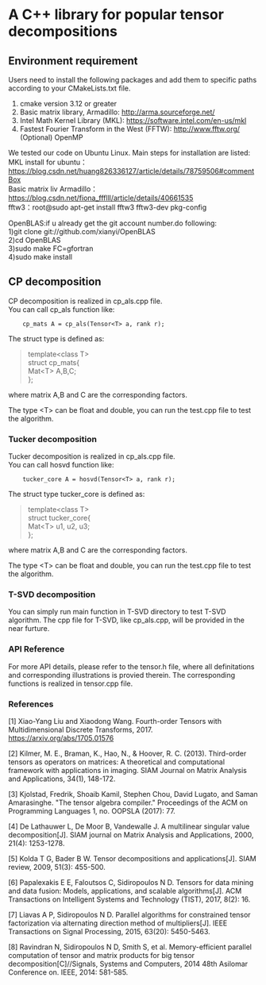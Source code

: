 # A C++ library for popular tensor decompositions

## Environment requirement
Users need to install the following packages and add them to specific paths according to your CMakeLists.txt file.

1. cmake version 3.12 or greater
2. Basic matrix library, Armadillo: http://arma.sourceforge.net/
3. Intel Math Kernel Library (MKL): https://software.intel.com/en-us/mkl
4. Fastest Fourier Transform in the West (FFTW): http://www.fftw.org/  
(Optional) OpenMP   

We tested our code on Ubuntu Linux. Main steps for installation are listed:  
MKL install for ubuntu： https://blog.csdn.net/huang826336127/article/details/78759506#commentBox  
Basic matrix liv Armadillo：https://blog.csdn.net/fiona_ffflll/article/details/40661535  
fftw3：root@sudo apt-get install fftw3 fftw3-dev pkg-config  

OpenBLAS:if u already get the git account number.do following:  
		1)git clone git://github.com/xianyi/OpenBLAS  
		2)cd OpenBLAS  
		3)sudo make FC=gfortran  
		4)sudo make install  
                

## CP decomposition  
CP decomposition is realized in cp_als.cpp file.   
You can call cp_als function like:   

        cp_mats A = cp_als(Tensor<T> a, rank r);    

The struct type is defined as:  
>  template\<class T\>  
>  struct cp_mats{  
>    Mat\<T\> A,B,C;  
>  };  

where matrix A,B and C are the corresponding factors.   

The type \<T\> can be float and double, you can run the test.cpp file to test the algorithm.


### Tucker decomposition
Tucker decomposition is realized in cp_als.cpp file.  
You can call hosvd function like: 

        tucker_core A = hosvd(Tensor<T> a, rank r);    

The struct type tucker_core is defined as:  
>template\<class T\>    
>struct tucker_core{  
>  Mat\<T\> u1, u2, u3;  
>};  

where matrix A,B and C are the corresponding factors.   

The type \<T\> can be float and double, you can run the test.cpp file to test the algorithm.

### T-SVD decomposition
You can simply run main function in T-SVD directory to test T-SVD algorithm. The cpp file for T-SVD, like cp_als.cpp, will be provided in the near furture.

### API Reference
For more API details, please refer to the tensor.h file, where all definitations and corresponding illustrations is provied therein. The corresponding functions is realized in tensor.cpp file.

### References
[1] Xiao-Yang Liu and Xiaodong Wang. Fourth-order Tensors with Multidimensional Discrete Transforms, 2017. https://arxiv.org/abs/1705.01576

[2] Kilmer, M. E., Braman, K., Hao, N., & Hoover, R. C. (2013). Third-order tensors as operators on matrices: A theoretical and computational framework with applications in imaging. SIAM Journal on Matrix Analysis and Applications, 34(1), 148-172.

[3] Kjolstad, Fredrik, Shoaib Kamil, Stephen Chou, David Lugato, and Saman Amarasinghe. "The tensor algebra compiler." Proceedings of the ACM on Programming Languages 1, no. OOPSLA (2017): 77.

[4] De Lathauwer L, De Moor B, Vandewalle J. A multilinear singular value decomposition[J]. SIAM journal on Matrix Analysis and Applications, 2000, 21(4): 1253-1278.

[5] Kolda T G, Bader B W. Tensor decompositions and applications[J]. SIAM review, 2009, 51(3): 455-500.

[6] Papalexakis E E, Faloutsos C, Sidiropoulos N D. Tensors for data mining and data fusion: Models, applications, and scalable algorithms[J]. ACM Transactions on Intelligent Systems and Technology (TIST), 2017, 8(2): 16.

[7] Liavas A P, Sidiropoulos N D. Parallel algorithms for constrained tensor factorization via alternating direction method of multipliers[J]. IEEE Transactions on Signal Processing, 2015, 63(20): 5450-5463.

[8] Ravindran N, Sidiropoulos N D, Smith S, et al. Memory-efficient parallel computation of tensor and matrix products for big tensor decomposition[C]//Signals, Systems and Computers, 2014 48th Asilomar Conference on. IEEE, 2014: 581-585.
